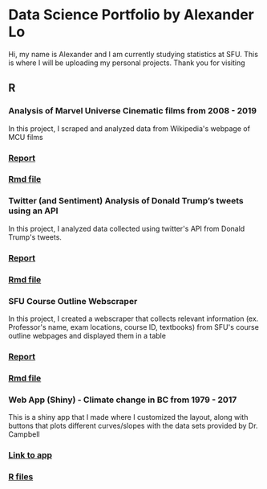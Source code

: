 # Data Science Portfolio by Alexander Lo

Hi, my name is Alexander and I am currently studying statistics at SFU. This is where I will be uploading my personal projects. Thank you for visiting

## R
### Analysis of Marvel Universe Cinematic films from 2008 - 2019
In this project, I scraped and analyzed data from Wikipedia's webpage of MCU films
### [Report](https://rpubs.com/alexlo97/499619)
### [Rmd file](https://github.com/alexlo97/Profolio/blob/master/Analysis%20of%20MCU%20films/Analysis_MCU.Rmd)

### Twitter (and Sentiment) Analysis of Donald Trump’s tweets using an API
In this project, I analyzed data collected using twitter's API from Donald Trump's tweets. 
### [Report](http://rpubs.com/alexlo97/512292)
### [Rmd file](https://github.com/alexlo97/Portfolio/blob/master/Twitter%20Analysis/Twitter%20Analysis%20of%20DT.Rmd)

### SFU Course Outline Webscraper 
In this project, I created a webscraper that collects relevant information (ex. Professor's name, exam locations, course ID, textbooks) from SFU's course outline webpages and displayed them in a table
### [Report](http://rpubs.com/alexlo97/499396)
### [Rmd file](https://github.com/alexlo97/Profolio/blob/master/SFU_webscraper.Rmd)

### Web App (Shiny) - Climate change in BC from 1979 - 2017
This is a shiny app that I made where I customized the layout, along with buttons that plots different curves/slopes with the data sets provided by Dr. Campbell
### [Link to app](https://shiny.rcg.sfu.ca/u/ala148/shinyapp/)
### [R files](https://github.com/alexlo97/Portfolio/tree/master/Shiny%20App)
